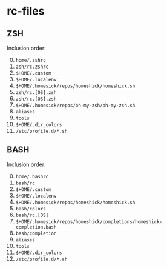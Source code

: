 rc-files
========

ZSH
---

Inclusion order:

0. `home/.zshrc`
0. `zsh/rc.zshrc`
0. `$HOME/.custom`
0. `$HOME/.localenv`
0. `$HOME/.homesick/repos/homeshick/homeshick.sh`
0. `zsh/rc.[OS].zsh`
0. `zsh/rc.[OS].zsh`
0. `$HOME/.homesick/repos/oh-my-zsh/oh-my-zsh.sh`
0. `aliases`
0. `tools`
0. `$HOME/.dir_colors`
0. `/etc/profile.d/*.sh`

BASH
---

Inclusion order:

0. `home/.bashrc`
0. `bash/rc`
0. `$HOME/.custom`
0. `$HOME/.localenv`
0. `$HOME/.homesick/repos/homeshick/homeshick.sh`
0. `bash/colors`
0. `bash/rc.[OS]`
0. `$HOME/.homesick/repos/homeshick/completions/homeshick-completion.bash`
0. `bash/completion`
0. `aliases`
0. `tools`
0. `$HOME/.dir_colors`
0. `/etc/profile.d/*.sh`
